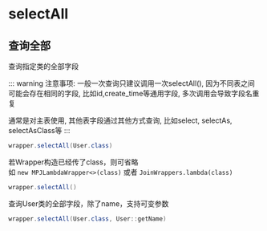 # selectAll

## 查询全部

查询指定类的全部字段

::: warning 注意事项:
一般一次查询只建议调用一次selectAll(),
因为不同表之间可能会存在相同的字段, 比如id,create_time等通用字段, 多次调用会导致字段名重复

通常是对主表使用, 其他表字段通过其他方式查询, 比如select, selectAs, selectAsClass等
:::

```java
wrapper.selectAll(User.class)
```

若Wrapper构造已经传了class，则可省略  
如 `new MPJLambdaWrapper<>(class)` 或者 `JoinWrappers.lambda(class)`

```java
wrapper.selectAll()
```

查询User类的全部字段，除了name，支持可变参数 <Badge type="tip" text="1.4.13+" vertical="top" />

```java
wrapper.selectAll(User.class, User::getName)
```
